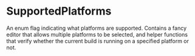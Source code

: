# SupportedPlatforms

An enum flag indicating what platforms are supported.  Contains a fancy editor that allows multiple platforms to be selected, and helper functions that verify whether the current build is running on a specified platform or not.

